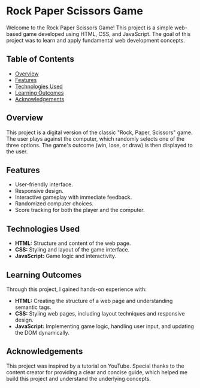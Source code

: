 # Rock Paper Scissors Game

Welcome to the Rock Paper Scissors Game! This project is a simple web-based game developed using HTML, CSS, and JavaScript. The goal of this project was to learn and apply fundamental web development concepts.

## Table of Contents

- [Overview](#overview)
- [Features](#features)
- [Technologies Used](#technologies-used)
- [Learning Outcomes](#learning-outcomes)
- [Acknowledgements](#acknowledgements)

## Overview

This project is a digital version of the classic "Rock, Paper, Scissors" game. The user plays against the computer, which randomly selects one of the three options. The game's outcome (win, lose, or draw) is then displayed to the user.

## Features

- User-friendly interface.
- Responsive design.
- Interactive gameplay with immediate feedback.
- Randomized computer choices.
- Score tracking for both the player and the computer.

## Technologies Used

- **HTML:** Structure and content of the web page.
- **CSS:** Styling and layout of the game interface.
- **JavaScript:** Game logic and interactivity.

## Learning Outcomes

Through this project, I gained hands-on experience with:

- **HTML:** Creating the structure of a web page and understanding semantic tags.
- **CSS:** Styling web pages, including layout techniques and responsive design.
- **JavaScript:** Implementing game logic, handling user input, and updating the DOM dynamically.

## Acknowledgements

This project was inspired by a tutorial on YouTube. Special thanks to the content creator for providing a clear and concise guide, which helped me build this project and understand the underlying concepts.
